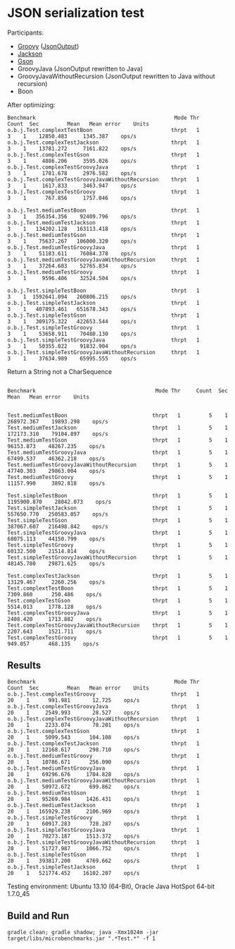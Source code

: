JSON serialization test
===

Participants:
* [Groovy](http://groovy.codehaus.org/) ([JsonOutput](http://groovy.codehaus.org/gapi/groovy/json/JsonOutput.html))
* [Jackson](http://wiki.fasterxml.com/JacksonRelease20)
* [Gson](https://code.google.com/p/google-gson/)
* GroovyJava (JsonOutput rewritten to Java)
* GroovyJavaWithoutRecursion (JsonOutput rewritten to Java without recursion)
* Boon


After optimizing:

```
Benchmark                                            Mode Thr     Count  Sec         Mean   Mean error    Units
o.b.j.Test.complextTestBoon                         thrpt   1         3    1    12850.483     1345.387    ops/s
o.b.j.Test.complexTestJackson                       thrpt   1         3    1    13781.272     7161.822    ops/s
o.b.j.Test.complexTestGson                          thrpt   1         3    1     4886.206     3595.026    ops/s
o.b.j.Test.complexTestGroovyJava                    thrpt   1         3    1     1781.678     2976.582    ops/s
o.b.j.Test.complexTestGroovyJavaWithoutRecursion    thrpt   1         3    1     1617.833     3463.947    ops/s
o.b.j.Test.complexTestGroovy                        thrpt   1         3    1      767.856     1757.046    ops/s

o.b.j.Test.mediumTestBoon                           thrpt   1         3    1   356354.356    92409.796    ops/s
o.b.j.Test.mediumTestJackson                        thrpt   1         3    1   134202.128   163113.418    ops/s
o.b.j.Test.mediumTestGson                           thrpt   1         3    1    75637.267   106000.320    ops/s
o.b.j.Test.mediumTestGroovyJava                     thrpt   1         3    1    51183.611    76084.378    ops/s
o.b.j.Test.mediumTestGroovyJavaWithoutRecursion     thrpt   1         3    1    37264.683    52765.834    ops/s
o.b.j.Test.mediumTestGroovy                         thrpt   1         3    1     9596.406    32524.504    ops/s

o.b.j.Test.simpleTestBoon                           thrpt   1         3    1  1592641.094   260806.215    ops/s
o.b.j.Test.simpleTestJackson                        thrpt   1         3    1   407893.461   651678.343    ops/s
o.b.j.Test.simpleTestGson                           thrpt   1         3    1   309175.322   422653.544    ops/s
o.b.j.Test.simpleTestGroovy                         thrpt   1         3    1    53658.911    70480.130    ops/s
o.b.j.Test.simpleTestGroovyJava                     thrpt   1         3    1    50355.022    91832.904    ops/s
o.b.j.Test.simpleTestGroovyJavaWithoutRecursion     thrpt   1         3    1    37634.989    65995.555    ops/s

```


Return a String not a CharSequence
```

Benchmark                                      Mode Thr     Count  Sec         Mean   Mean error    Units


Test.mediumTestBoon                           thrpt   1         5    1   268972.367    19893.298    ops/s
Test.mediumTestJackson                        thrpt   1         5    1   172173.310    79104.897    ops/s
Test.mediumTestGson                           thrpt   1         5    1    96153.873    48267.235    ops/s
Test.mediumTestGroovyJava                     thrpt   1         5    1    67499.537    46362.218    ops/s
Test.mediumTestGroovyJavaWithoutRecursion     thrpt   1         5    1    47740.303    29863.004    ops/s
Test.mediumTestGroovy                         thrpt   1         5    1    11157.990     3892.818    ops/s

Test.simpleTestBoon                           thrpt   1         5    1  1195900.870    28042.073    ops/s
Test.simpleTestJackson                        thrpt   1         5    1   557650.770   250583.057    ops/s
Test.simpleTestGson                           thrpt   1         5    1   387067.607   216498.842    ops/s
Test.simpleTestGroovyJava                     thrpt   1         5    1    68075.113    44150.799    ops/s
Test.simpleTestGroovy                         thrpt   1         5    1    60132.500    21514.814    ops/s
Test.simpleTestGroovyJavaWithoutRecursion     thrpt   1         5    1    48145.780    29871.625    ops/s

Test.complexTestJackson                       thrpt   1         5    1    13129.467     2260.256    ops/s
Test.complextTestBoon                         thrpt   1         5    1     7309.860      250.486    ops/s
Test.complexTestGson                          thrpt   1         5    1     5514.013     1778.128    ops/s
Test.complexTestGroovyJava                    thrpt   1         5    1     2408.420     1713.882    ops/s
Test.complexTestGroovyJavaWithoutRecursion    thrpt   1         5    1     2207.643     1521.711    ops/s
Test.complexTestGroovy                        thrpt   1         5    1      949.057      468.135    ops/s

```

Results
---

	Benchmark                                            Mode Thr     Count  Sec         Mean   Mean error    Units
	o.b.j.Test.complexTestGroovy                        thrpt   1        20    1      991.981       12.725    ops/s
	o.b.j.Test.complexTestGroovyJava                    thrpt   1        20    1     2549.993       28.527    ops/s
	o.b.j.Test.complexTestGroovyJavaWithoutRecursion    thrpt   1        20    1     2233.074       78.201    ops/s
	o.b.j.Test.complexTestGson                          thrpt   1        20    1     5099.543      104.108    ops/s
	o.b.j.Test.complexTestJackson                       thrpt   1        20    1    12168.617      298.710    ops/s
	o.b.j.Test.mediumTestGroovy                         thrpt   1        20    1    10786.671      256.090    ops/s
	o.b.j.Test.mediumTestGroovyJava                     thrpt   1        20    1    69296.676     1704.828    ops/s
	o.b.j.Test.mediumTestGroovyJavaWithoutRecursion     thrpt   1        20    1    50972.672      699.862    ops/s
	o.b.j.Test.mediumTestGson                           thrpt   1        20    1    95269.984     1426.431    ops/s
	o.b.j.Test.mediumTestJackson                        thrpt   1        20    1   165929.238     2106.969    ops/s
	o.b.j.Test.simpleTestGroovy                         thrpt   1        20    1    60917.283      728.287    ops/s
	o.b.j.Test.simpleTestGroovyJava                     thrpt   1        20    1    70273.187     1513.372    ops/s
	o.b.j.Test.simpleTestGroovyJavaWithoutRecursion     thrpt   1        20    1    51727.987     1066.752    ops/s
	o.b.j.Test.simpleTestGson                           thrpt   1        20    1   393817.200     4769.662    ops/s
	o.b.j.Test.simpleTestJackson                        thrpt   1        20    1   521774.452    16102.207    ops/s

Testing environment: Ubuntu 13.10 (64-Bit), Oracle Java HotSpot 64-bit 1.7.0_45

Build and Run
---

	gradle clean; gradle shadow; java -Xmx1024m -jar target/libs/microbenchmarks.jar ".*Test.*" -f 1
